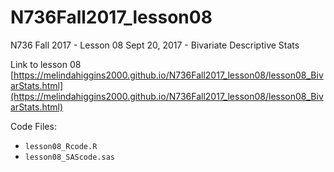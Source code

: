 # N736Fall2017_lesson08

N736 Fall 2017 - Lesson 08 Sept 20, 2017 - Bivariate Descriptive Stats

Link to lesson 08 [https://melindahiggins2000.github.io/N736Fall2017_lesson08/lesson08_BivarStats.html](https://melindahiggins2000.github.io/N736Fall2017_lesson08/lesson08_BivarStats.html)

Code Files:
* `lesson08_Rcode.R`
* `lesson08_SAScode.sas`
